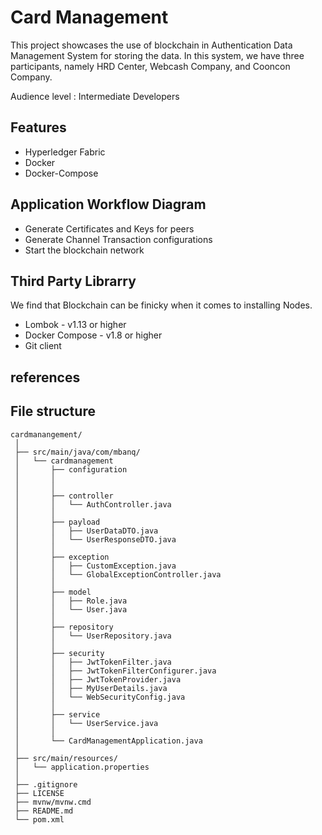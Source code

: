 # Card Management

This project showcases the use of blockchain in Authentication Data Management System for storing the data. In this system, we have three participants, namely HRD Center, Webcash Company, and Cooncon Company.

Audience level : Intermediate Developers

## Features

* Hyperledger Fabric
* Docker
* Docker-Compose

## Application Workflow Diagram

* Generate Certificates and Keys for peers
* Generate Channel Transaction configurations
* Start the blockchain network

## Third Party Librarry

We find that Blockchain can be finicky when it comes to installing Nodes. 

* Lombok - v1.13 or higher
* Docker Compose - v1.8 or higher
* Git client


## references







## File structure

```
cardmanangement/
 │
 ├── src/main/java/com/mbanq/
 │   └── cardmanagement
 │       ├── configuration
 │       │  
 │       │
 │       ├── controller
 │       │   └── AuthController.java
 │       │
 │       ├── payload
 │       │   ├── UserDataDTO.java
 │       │   └── UserResponseDTO.java
 │       │
 │       ├── exception
 │       │   ├── CustomException.java
 │       │   └── GlobalExceptionController.java
 │       │
 │       ├── model
 │       │   ├── Role.java
 │       │   └── User.java
 │       │
 │       ├── repository
 │       │   └── UserRepository.java
 │       │
 │       ├── security
 │       │   ├── JwtTokenFilter.java
 │       │   ├── JwtTokenFilterConfigurer.java
 │       │   ├── JwtTokenProvider.java
 │       │   ├── MyUserDetails.java
 │       │   └── WebSecurityConfig.java
 │       │
 │       ├── service
 │       │   └── UserService.java
 │       │
 │       └── CardManagementApplication.java
 │
 ├── src/main/resources/
 │   └── application.properties
 │
 ├── .gitignore
 ├── LICENSE
 ├── mvnw/mvnw.cmd
 ├── README.md
 └── pom.xml
```

